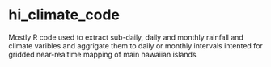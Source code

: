# hi_climate_code
Mostly R code used to extract sub-daily, daily and monthly rainfall and climate varibles and aggrigate them to daily or monthly intervals intented for gridded near-realtime mapping of main hawaiian islands 
